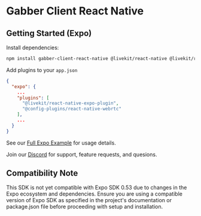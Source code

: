 # Gabber Client React Native

## Getting Started (Expo)


Install dependencies:

```bash
npm install gabber-client-react-native @livekit/react-native @livekit/react-native-expo-plugin @livekit/react-native-webrtc @config-plugins/react-native-webrtc
```

Add plugins to your `app.json`

```json
{
  "expo": {
    ...
    "plugins": [
      "@livekit/react-native-expo-plugin",
      "@config-plugins/react-native-webrtc"
    ],
    ...
  }
}
```

See our [Full Expo Example](https://github.com/gabber-dev/example-react-native-expo/tree/main) for usage details.

Join our [Discord](https://discord.gg/kHuuscKA) for support, feature requests, and quesions.

## Compatibility Note
This SDK is not yet compatible with Expo SDK 0.53 due to changes in the Expo ecosystem and dependencies. Ensure you are using a compatible version of Expo SDK as specified in the project's documentation or package.json file before proceeding with setup and installation.
